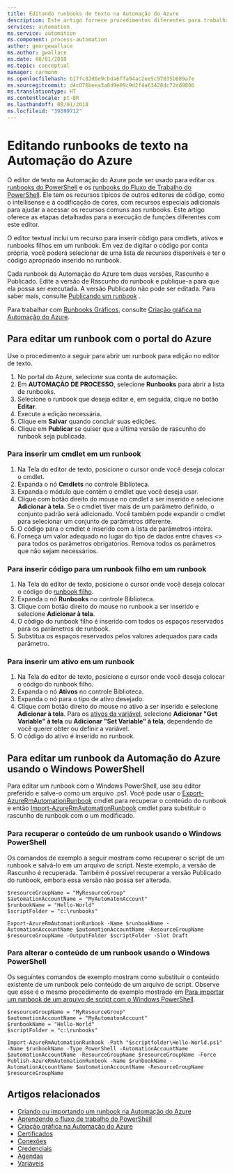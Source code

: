 ```yaml
---
title: Editando runbooks de texto na Automação do Azure
description: Este artigo fornece procedimentos diferentes para trabalhar com runbooks do PowerShell e do Fluxo de Trabalho do PowerShell na Automação do Azure usando o editor de texto.
services: automation
ms.service: automation
ms.component: process-automation
author: georgewallace
ms.author: gwallace
ms.date: 08/01/2018
ms.topic: conceptual
manager: carmonm
ms.openlocfilehash: b17fc82d6e9cbda6ffa94ac2ee5c97835b089a7e
ms.sourcegitcommit: d4c076beea3a8d9e09c9d2f4a63428dc72dd9806
ms.translationtype: HT
ms.contentlocale: pt-BR
ms.lasthandoff: 08/01/2018
ms.locfileid: "39399712"
---
```

# <a name="editing-textual-runbooks-in-azure-automation"></a>Editando runbooks de texto na Automação do Azure

O editor de texto na Automação do Azure pode ser usado para editar os [runbooks do PowerShell](automation-runbook-types.md#powershell-runbooks) e os [runbooks do Fluxo de Trabalho do PowerShell](automation-runbook-types.md#powershell-workflow-runbooks). Ele tem os recursos típicos de outros editores de código, como o intellisense e a codificação de cores, com recursos especiais adicionais para ajudar a acessar os recursos comuns aos runbooks. Este artigo oferece as etapas detalhadas para a execução de funções diferentes com este editor.

O editor textual inclui um recurso para inserir código para cmdlets, ativos e runbooks filhos em um runbook. Em vez de digitar o código por conta própria, você poderá selecionar de uma lista de recursos disponíveis e ter o código apropriado inserido no runbook.

Cada runbook da Automação do Azure tem duas versões, Rascunho e Publicado. Edite a versão de Rascunho do runbook e publique-a para que ela possa ser executada. A versão Publicado não pode ser editada. Para saber mais, consulte [Publicando um runbook](automation-creating-importing-runbook.md#publishing-a-runbook) .

Para trabalhar com [Runbooks Gráficos](automation-runbook-types.md#graphical-runbooks), consulte [Criação gráfica na Automação do Azure](automation-graphical-authoring-intro.md).

## <a name="to-edit-a-runbook-with-the-azure-portal"></a>Para editar um runbook com o portal do Azure

Use o procedimento a seguir para abrir um runbook para edição no editor de texto.

1. No portal do Azure, selecione sua conta de automação.
2. Em **AUTOMAÇÃO DE PROCESSO**, selecione **Runbooks** para abrir a lista de runbooks.
3. Selecione o runbook que deseja editar e, em seguida, clique no botão **Editar**.
4. Execute a edição necessária.
5. Clique em **Salvar** quando concluir suas edições.
6. Clique em **Publicar** se quiser que a última versão de rascunho do runbook seja publicada.

### <a name="to-insert-a-cmdlet-into-a-runbook"></a>Para inserir um cmdlet em um runbook

1. Na Tela do editor de texto, posicione o cursor onde você deseja colocar o cmdlet.
2. Expanda o nó **Cmdlets** no controle Biblioteca.
3. Expanda o módulo que contém o cmdlet que você deseja usar.
4. Clique com botão direito do mouse no cmdlet a ser inserido e selecione **Adicionar à tela**. Se o cmdlet tiver mais de um parâmetro definido, o conjunto padrão será adicionado. Você também pode expandir o cmdlet para selecionar um conjunto de parâmetros diferente.
5. O código para o cmdlet é inserido com a lista de parâmetros inteira.
6. Forneça um valor adequado no lugar do tipo de dados entre chaves <> para todos os parâmetros obrigatórios. Remova todos os parâmetros que não sejam necessários.

### <a name="to-insert-code-for-a-child-runbook-into-a-runbook"></a>Para inserir código para um runbook filho em um runbook

1. Na Tela do editor de texto, posicione o cursor onde você deseja colocar o código do [runbook filho](automation-child-runbooks.md).
2. Expanda o nó **Runbooks** no controle Biblioteca.
3. Clique com botão direito do mouse no runbook a ser inserido e selecione **Adicionar à tela**.
4. O código do runbook filho é inserido com todos os espaços reservados para os parâmetros de runbook.
5. Substitua os espaços reservados pelos valores adequados para cada parâmetro.

### <a name="to-insert-an-asset-into-a-runbook"></a>Para inserir um ativo em um runbook

1. Na Tela do editor de texto, posicione o cursor onde você deseja colocar o código do runbook filho.
2. Expanda o nó **Ativos** no controle Biblioteca.
3. Expanda o nó para o tipo de ativo desejado.
4. Clique com botão direito do mouse no ativo a ser inserido e selecione **Adicionar à tela**. Para os [ativos da variável](automation-variables.md), selecione **Adicionar "Get Variable" à tela** ou **Adicionar "Set Variable" à tela**, dependendo de você querer obter ou definir a variável.
5. O código do ativo é inserido no runbook.

## <a name="to-edit-an-azure-automation-runbook-using-windows-powershell"></a>Para editar um runbook da Automação do Azure usando o Windows PowerShell

Para editar um runbook com o Windows PowerShell, use seu editor preferido e salve-o como um arquivo .ps1. Você pode usar o [Export-AzureRmAutomationRunbook](/powershell/module/AzureRM.Automation/Export-AzureRmAutomationRunbook) cmdlet para recuperar o conteúdo do runbook e então [Import-AzureRmAutomationRunbook](/powershell/module/AzureRM.Automation/import-azurermautomationrunbook) cmdlet para substituir o rascunho de runbook com o um modificado.

### <a name="to-retrieve-the-contents-of-a-runbook-using-windows-powershell"></a>Para recuperar o conteúdo de um runbook usando o Windows PowerShell

Os comandos de exemplo a seguir mostram como recuperar o script de um runbook e salvá-lo em um arquivo de script. Neste exemplo, a versão de Rascunho é recuperada. Também é possível recuperar a versão Publicado do runbook, embora essa versão não possa ser alterada.

```powershell-interactive
$resourceGroupName = "MyResourceGroup"
$automationAccountName = "MyAutomatonAccount"
$runbookName = "Hello-World"
$scriptFolder = "c:\runbooks"

Export-AzureRmAutomationRunbook -Name $runbookName -AutomationAccountName $automationAccountName -ResourceGroupName $resourceGroupName -OutputFolder $scriptFolder -Slot Draft
```

### <a name="to-change-the-contents-of-a-runbook-using-windows-powershell"></a>Para alterar o conteúdo de um runbook usando o Windows PowerShell

Os seguintes comandos de exemplo mostram como substituir o conteúdo existente de um runbook pelo conteúdo de um arquivo de script. Observe que esse é o mesmo procedimento de exemplo mostrado em [Para importar um runbook de um arquivo de script com o Windows PowerShell](automation-creating-importing-runbook.md).

```powershell-interactive
$resourceGroupName = "MyResourceGroup"
$automationAccountName = "MyAutomatonAccount"
$runbookName = "Hello-World"
$scriptFolder = "c:\runbooks"

Import-AzureRmAutomationRunbook -Path "$scriptfolder\Hello-World.ps1" -Name $runbookName -Type PowerShell -AutomationAccountName $automationAccountName -ResourceGroupName $resourceGroupName -Force
Publish-AzureRmAutomationRunbook -Name $runbookName -AutomationAccountName $automationAccountName -ResourceGroupName $resourceGroupName
```

## <a name="related-articles"></a>Artigos relacionados

* [Criando ou importando um runbook na Automação do Azure](automation-creating-importing-runbook.md)
* [Aprendendo o fluxo de trabalho do PowerShell](automation-powershell-workflow.md)
* [Criação gráfica na Automação do Azure](automation-graphical-authoring-intro.md)
* [Certificados](automation-certificates.md)
* [Conexões](automation-connections.md)
* [Credenciais](automation-credentials.md)
* [Agendas](automation-schedules.md)
* [Variáveis](automation-variables.md)
